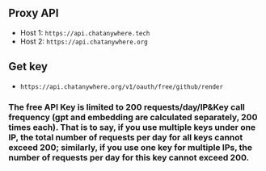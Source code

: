 ## Proxy API
- Host 1: `https://api.chatanywhere.tech`
- Host 2: `https://api.chatanywhere.org`

## Get key
- `https://api.chatanywhere.org/v1/oauth/free/github/render`

### The free API Key is limited to 200 requests/day/IP&Key call frequency (gpt and embedding are calculated separately, 200 times each). That is to say, if you use multiple keys under one IP, the total number of requests per day for all keys cannot exceed 200; similarly, if you use one key for multiple IPs, the number of requests per day for this key cannot exceed 200.
